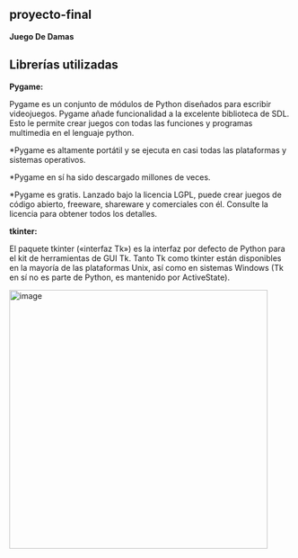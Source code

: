 ## proyecto-final
**Juego De Damas**



## Librerías utilizadas  

**Pygame:**

Pygame es un conjunto de módulos de Python diseñados para escribir videojuegos. 
Pygame añade funcionalidad a la excelente biblioteca de SDL. Esto le permite crear 
juegos con todas las funciones y programas multimedia en el lenguaje python. 

*Pygame es altamente portátil y se ejecuta en casi todas las plataformas y sistemas operativos. 

*Pygame en sí ha sido descargado millones de veces. 

*Pygame es gratis. Lanzado bajo la licencia LGPL, puede crear juegos de código abierto, freeware, shareware y 
comerciales con él. Consulte la licencia para obtener todos los detalles. 

**tkinter:** 

El paquete tkinter («interfaz Tk») es la interfaz por defecto de Python para el kit de herramientas de GUI Tk. 
Tanto Tk como tkinter están disponibles en la mayoría de las plataformas Unix, 
así como en sistemas Windows (Tk en sí no es parte de Python, es mantenido por ActiveState).

<img width="460" alt="image" src="https://user-images.githubusercontent.com/109982186/192085949-d060660b-00b9-485d-b07f-437a9b7f3421.png">



